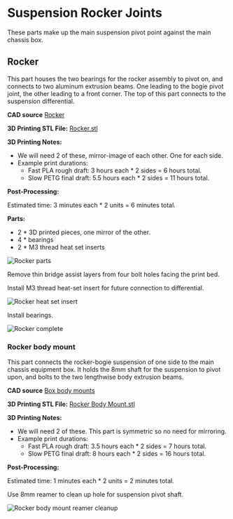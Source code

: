 # Suspension Rocker Joints

These parts make up the main suspension pivot point against the main chassis box.

## Rocker

This part houses the two bearings for the rocker assembly to pivot on, and connects to two aluminum extrusion beams. One leading to the bogie pivot joint, the other leading to a front corner. The top of this part connects to the suspension differential.

**CAD source** [Rocker](https://cad.onshape.com/documents/43678ef564a43281c83e1aef/w/392bbf8745395bc24367a35c/e/4a687fb6a85c60c7ec293eb2)

**3D Printing STL File:** [Rocker.stl](../STL/Rocker.stl)

**3D Printing Notes:**

* We will need 2 of these, mirror-image of each other. One for each side.
* Example print durations:
  * Fast PLA rough draft: 3 hours each * 2 sides = 6 hours total.
  * Slow PETG final draft: 5.5 hours each * 2 sides = 11 hours total.

**Post-Processing:**

Estimated time: 3 minutes each * 2 units = 6 minutes total.

**Parts:**

* 2 * 3D printed pieces, one mirror of the other.
* 4 * bearings
* 2 * M3 thread heat set inserts

![Rocker parts](images/Rocker-PivotParts.jpg)

Remove thin bridge assist layers from four bolt holes facing the print bed.

Install M3 thread heat-set insert for future connection to differential.

![Rocker heat set insert](images/Rocker-PivotInsert.jpg)

Install bearings.

![Rocker complete](images/Rocker-PivotComplete.jpg)

### Rocker body mount

This part connects the rocker-bogie suspension of one side to the main chassis equipment box. It holds the 8mm shaft for the suspension to pivot upon, and bolts to the two lengthwise body extrusion beams.

**CAD source** [Box body mounts](https://cad.onshape.com/documents/43678ef564a43281c83e1aef/w/392bbf8745395bc24367a35c/e/4b42dffa042b70b94b3d0d85)

**3D Printing STL File:** [Rocker Body Mount.stl](../STL/Rocker%20Body%20Mount.stl)

**3D Printing Notes:**

* We will need 2 of these. This part is symmetric so no need for mirroring.
* Example print durations:
  * Fast PLA rough draft: 3.5 hours each * 2 sides = 7 hours total.
  * Slow PETG final draft: 8 hours each * 2 sides = 16 hours total.

**Post-Processing:**

Estimated time: 1 minutes each * 2 units = 2 minutes total.

Use 8mm reamer to clean up hole for suspension pivot shaft.

![Rocker body mount reamer cleanup](images/Rocker-BodyReamer.jpg)
